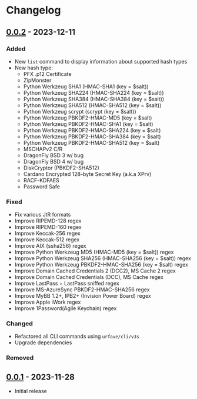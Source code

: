 # Changelog

## [0.0.2] - 2023-12-11

### Added

- New `list` command to display information about supported hash types
- New hash type:
  - PFX .p12 Certificate
  - ZipMonster
  - Python Werkzeug SHA1 (HMAC-SHA1 (key = $salt))
  - Python Werkzeug SHA224 (HMAC-SHA224 (key = $salt))
  - Python Werkzeug SHA384 (HMAC-SHA384 (key = $salt))
  - Python Werkzeug SHA512 (HMAC-SHA512 (key = $salt))
  - Python Werkzeug scrypt (scrypt (key = $salt))
  - Python Werkzeug PBKDF2-HMAC-MD5 (key = $salt)
  - Python Werkzeug PBKDF2-HMAC-SHA1 (key = $salt)
  - Python Werkzeug PBKDF2-HMAC-SHA224 (key = $salt)
  - Python Werkzeug PBKDF2-HMAC-SHA384 (key = $salt)
  - Python Werkzeug PBKDF2-HMAC-SHA512 (key = $salt)
  - MSCHAPv2 C/R
  - DragonFly BSD $3$ w/ bug
  - DragonFly BSD $4$ w/ bug
  - DiskCryptor (PBKDF2-SHA512)
  - Cardano Encrypted 128-byte Secret Key (a.k.a XPrv)
  - RACF-KDFAES
  - Password Safe

### Fixed

- Fix various JtR formats
- Improve RIPEMD-128 regex
- Improve RIPEMD-160 regex
- Improve Keccak-256 regex
- Improve Keccak-512 regex
- Improve AIX {ssha256} regex
- Improve Python Werkzeug MD5 (HMAC-MD5 (key = $salt)) regex
- Improve Python Werkzeug SHA256 (HMAC-SHA256 (key = $salt)) regex
- Improve Python Werkzeug PBKDF2-HMAC-SHA256 (key = $salt) regex
- Improve Domain Cached Credentials 2 (DCC2), MS Cache 2 regex
- Improve Domain Cached Credentials (DCC), MS Cache regex
- Improve LastPass + LastPass sniffed regex
- Improve MS-AzureSync PBKDF2-HMAC-SHA256 regex
- Improve MyBB 1.2+, IPB2+ (Invision Power Board) regex
- Improve Apple iWork regex
- Improve 1Password(Agile Keychain) regex

### Changed

- Refactored all CLI commands using `urfave/cli/v3s`
- Upgrade dependencies

### Removed

## [0.0.1] - 2023-11-28

- Initial release

[0.0.2]: https://git.ntwrk.space/mmaths/hashID/compare/v0.0.1...v0.0.2
[0.0.1]: https://git.ntwrk.space/mmaths/hashID/releases/tag/v0.0.1
